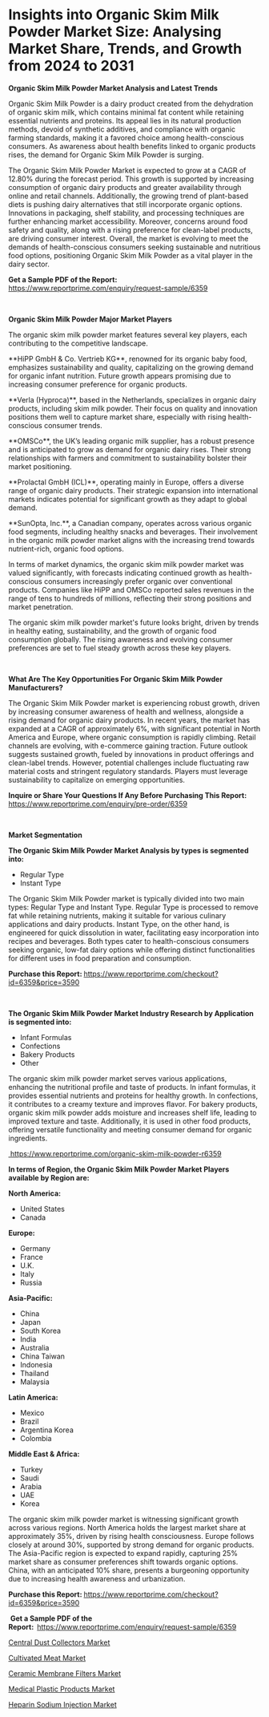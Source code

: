 <p><h1>Insights into Organic Skim Milk Powder Market Size: Analysing Market Share, Trends, and Growth from 2024 to 2031</h1></p><p><strong>Organic Skim Milk Powder Market Analysis and Latest Trends</strong></p>
<p><p>Organic Skim Milk Powder is a dairy product created from the dehydration of organic skim milk, which contains minimal fat content while retaining essential nutrients and proteins. Its appeal lies in its natural production methods, devoid of synthetic additives, and compliance with organic farming standards, making it a favored choice among health-conscious consumers. As awareness about health benefits linked to organic products rises, the demand for Organic Skim Milk Powder is surging.</p><p>The Organic Skim Milk Powder Market is expected to grow at a CAGR of 12.80% during the forecast period. This growth is supported by increasing consumption of organic dairy products and greater availability through online and retail channels. Additionally, the growing trend of plant-based diets is pushing dairy alternatives that still incorporate organic options. Innovations in packaging, shelf stability, and processing techniques are further enhancing market accessibility. Moreover, concerns around food safety and quality, along with a rising preference for clean-label products, are driving consumer interest. Overall, the market is evolving to meet the demands of health-conscious consumers seeking sustainable and nutritious food options, positioning Organic Skim Milk Powder as a vital player in the dairy sector.</p></p>
<p><strong>Get a Sample PDF of the Report:&nbsp;</strong> <a href="https://www.reportprime.com/enquiry/request-sample/6359?utm_campaign=1131&utm_medium=2&utm_source=Github&utm_content=ia&utm_term=25122024&utm_id=organic-skim-milk-powder">https://www.reportprime.com/enquiry/request-sample/6359</a></p>
<p>&nbsp;</p>
<p><strong>Organic Skim Milk Powder Major Market Players</strong></p>
<p><p>The organic skim milk powder market features several key players, each contributing to the competitive landscape. </p><p>**HiPP GmbH & Co. Vertrieb KG**, renowned for its organic baby food, emphasizes sustainability and quality, capitalizing on the growing demand for organic infant nutrition. Future growth appears promising due to increasing consumer preference for organic products.</p><p>**Verla (Hyproca)**, based in the Netherlands, specializes in organic dairy products, including skim milk powder. Their focus on quality and innovation positions them well to capture market share, especially with rising health-conscious consumer trends.</p><p>**OMSCo**, the UK’s leading organic milk supplier, has a robust presence and is anticipated to grow as demand for organic dairy rises. Their strong relationships with farmers and commitment to sustainability bolster their market positioning.</p><p>**Prolactal GmbH (ICL)**, operating mainly in Europe, offers a diverse range of organic dairy products. Their strategic expansion into international markets indicates potential for significant growth as they adapt to global demand.</p><p>**SunOpta, Inc.**, a Canadian company, operates across various organic food segments, including healthy snacks and beverages. Their involvement in the organic milk powder market aligns with the increasing trend towards nutrient-rich, organic food options.</p><p>In terms of market dynamics, the organic skim milk powder market was valued significantly, with forecasts indicating continued growth as health-conscious consumers increasingly prefer organic over conventional products. Companies like HiPP and OMSCo reported sales revenues in the range of tens to hundreds of millions, reflecting their strong positions and market penetration. </p><p>The organic skim milk powder market's future looks bright, driven by trends in healthy eating, sustainability, and the growth of organic food consumption globally. The rising awareness and evolving consumer preferences are set to fuel steady growth across these key players.</p></p>
<p>&nbsp;</p>
<p><strong>What Are The Key Opportunities For Organic Skim Milk Powder Manufacturers?</strong></p>
<p><p>The Organic Skim Milk Powder market is experiencing robust growth, driven by increasing consumer awareness of health and wellness, alongside a rising demand for organic dairy products. In recent years, the market has expanded at a CAGR of approximately 6%, with significant potential in North America and Europe, where organic consumption is rapidly climbing. Retail channels are evolving, with e-commerce gaining traction. Future outlook suggests sustained growth, fueled by innovations in product offerings and clean-label trends. However, potential challenges include fluctuating raw material costs and stringent regulatory standards. Players must leverage sustainability to capitalize on emerging opportunities.</p></p>
<p><strong>Inquire or Share Your Questions If Any Before Purchasing This Report:</strong> <a href="https://www.reportprime.com/enquiry/pre-order/6359?utm_campaign=1131&utm_medium=2&utm_source=Github&utm_content=ia&utm_term=25122024&utm_id=organic-skim-milk-powder">https://www.reportprime.com/enquiry/pre-order/6359</a></p>
<p>&nbsp;</p>
<p><strong>Market Segmentation</strong></p>
<p><strong>The Organic Skim Milk Powder Market Analysis by types is segmented into:</strong></p>
<p><ul><li>Regular Type</li><li>Instant Type</li></ul></p>
<p><p>The Organic Skim Milk Powder market is typically divided into two main types: Regular Type and Instant Type. Regular Type is processed to remove fat while retaining nutrients, making it suitable for various culinary applications and dairy products. Instant Type, on the other hand, is engineered for quick dissolution in water, facilitating easy incorporation into recipes and beverages. Both types cater to health-conscious consumers seeking organic, low-fat dairy options while offering distinct functionalities for different uses in food preparation and consumption.</p></p>
<p><strong>Purchase this Report:&nbsp;</strong><a href="https://www.reportprime.com/checkout?id=6359&price=3590&utm_campaign=1131&utm_medium=2&utm_source=Github&utm_content=ia&utm_term=25122024&utm_id=organic-skim-milk-powder">https://www.reportprime.com/checkout?id=6359&price=3590</a></p>
<p>&nbsp;</p>
<p><strong>The Organic Skim Milk Powder Market Industry Research by Application is segmented into:</strong></p>
<p><ul><li>Infant Formulas</li><li>Confections</li><li>Bakery Products</li><li>Other</li></ul></p>
<p><p>The organic skim milk powder market serves various applications, enhancing the nutritional profile and taste of products. In infant formulas, it provides essential nutrients and proteins for healthy growth. In confections, it contributes to a creamy texture and improves flavor. For bakery products, organic skim milk powder adds moisture and increases shelf life, leading to improved texture and taste. Additionally, it is used in other food products, offering versatile functionality and meeting consumer demand for organic ingredients.</p></p>
<p><a href="https://www.reportprime.com/organic-skim-milk-powder-r6359?utm_campaign=1131&utm_medium=2&utm_source=Github&utm_content=ia&utm_term=25122024&utm_id=organic-skim-milk-powder">&nbsp;https://www.reportprime.com/organic-skim-milk-powder-r6359</a></p>
<p><strong>In terms of Region, the Organic Skim Milk Powder Market Players available by Region are:</strong></p>
<p>
    <p> <strong> North America: </strong>
        <ul>
            <li>United States</li>
            <li>Canada</li>
        </ul>
        </p> 
    <p> <strong> Europe: </strong>
        <ul>
            <li>Germany</li>
            <li>France</li>
            <li>U.K.</li>
            <li>Italy</li>
            <li>Russia</li>
        </ul>
        </p> 
    <p> <strong> Asia-Pacific: </strong>
        <ul>
            <li>China</li>
            <li>Japan</li>
            <li>South Korea</li>
            <li>India</li>
            <li>Australia</li>
            <li>China Taiwan</li>
            <li>Indonesia</li>
            <li>Thailand</li>
            <li>Malaysia</li>
        </ul>
        </p> 
    <p> <strong> Latin America: </strong>
        <ul>
            <li>Mexico</li>
            <li>Brazil</li>
            <li>Argentina Korea</li>
            <li>Colombia</li>
        </ul>
        </p> 
    <p> <strong> Middle East & Africa: </strong>
        <ul>
            <li>Turkey</li>
            <li>Saudi</li>
            <li>Arabia</li>
            <li>UAE</li>
            <li>Korea</li>
        </ul>
    </p>
    </p>
<p><p>The organic skim milk powder market is witnessing significant growth across various regions. North America holds the largest market share at approximately 35%, driven by rising health consciousness. Europe follows closely at around 30%, supported by strong demand for organic products. The Asia-Pacific region is expected to expand rapidly, capturing 25% market share as consumer preferences shift towards organic options. China, with an anticipated 10% share, presents a burgeoning opportunity due to increasing health awareness and urbanization.</p></p>
<p><strong>Purchase this Report: </strong><a href="https://www.reportprime.com/checkout?id=6359&price=3590&utm_campaign=1131&utm_medium=2&utm_source=Github&utm_content=ia&utm_term=25122024&utm_id=organic-skim-milk-powder">https://www.reportprime.com/checkout?id=6359&price=3590</a></p>
<p>&nbsp;<strong>Get a Sample PDF of the Report:&nbsp;&nbsp;</strong><a href="https://www.reportprime.com/enquiry/request-sample/6359?utm_campaign=1131&utm_medium=2&utm_source=Github&utm_content=ia&utm_term=25122024&utm_id=organic-skim-milk-powder">https://www.reportprime.com/enquiry/request-sample/6359</a></p>
<p><strong></strong></p>
<p><p><a href="https://www.linkedin.com/pulse/central-dust-collectors-market-size-share-analysis-projecting-zk53f?utm_campaign=1131&utm_medium=2&utm_source=Github&utm_content=ia&utm_term=25122024&utm_id=organic-skim-milk-powder">Central Dust Collectors Market</a></p><p><a href="https://github.com/CliffMedina6/Market-Research-Report-List-7/blob/main/cultivated-meat-market.md?utm_campaign=1131&utm_medium=2&utm_source=Github&utm_content=ia&utm_term=25122024&utm_id=organic-skim-milk-powder">Cultivated Meat Market</a></p><p><a href="https://www.linkedin.com/pulse/investigating-ceramic-membrane-filters-market-size-projected-nwqbf?utm_campaign=1131&utm_medium=2&utm_source=Github&utm_content=ia&utm_term=25122024&utm_id=organic-skim-milk-powder">Ceramic Membrane Filters Market</a></p><p><a href="https://www.linkedin.com/pulse/medical-plastic-products-market-outlook-2024-2031-company-profiles-zsige?utm_campaign=1131&utm_medium=2&utm_source=Github&utm_content=ia&utm_term=25122024&utm_id=organic-skim-milk-powder">Medical Plastic Products Market</a></p><p><a href="https://www.linkedin.com/pulse/intense-competition-growth-expected-heparin-sodium-injection-hsdhf?utm_campaign=1131&utm_medium=2&utm_source=Github&utm_content=ia&utm_term=25122024&utm_id=organic-skim-milk-powder">Heparin Sodium Injection Market</a></p></p>